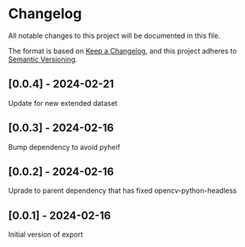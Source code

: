 # Changelog
All notable changes to this project will be documented in this file.

The format is based on [Keep a Changelog](https://keepachangelog.com/en/1.0.0/),
and this project adheres to [Semantic Versioning](https://semver.org/spec/v2.0.0.html).

## [0.0.4] - 2024-02-21
Update for new extended dataset

## [0.0.3] - 2024-02-16
Bump dependency to avoid pyheif

## [0.0.2] - 2024-02-16
Uprade to parent dependency that has fixed opencv-python-headless

## [0.0.1] - 2024-02-16
Initial version of export

